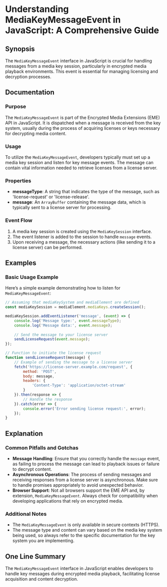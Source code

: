 <!--
Meta Description: # Understanding MediaKeyMessageEvent in JavaScript: A Comprehensive Guide ## Synopsis The `MediaKeyMessageEvent` interface in JavaScript is crucial fo...
Meta Keywords: message, license, media, mediakeymessageevent, key
-->

# Understanding MediaKeyMessageEvent in JavaScript: A Comprehensive Guide

## Synopsis
The `MediaKeyMessageEvent` interface in JavaScript is crucial for handling messages from a media key session, particularly in encrypted media playback environments. This event is essential for managing licensing and decryption processes.

## Documentation
### Purpose
The `MediaKeyMessageEvent` is part of the Encrypted Media Extensions (EME) API in JavaScript. It is dispatched when a message is received from the key system, usually during the process of acquiring licenses or keys necessary for decrypting media content.

### Usage
To utilize the `MediaKeyMessageEvent`, developers typically must set up a media key session and listen for key message events. The message can contain vital information needed to retrieve licenses from a license server.

### Properties
- **messageType**: A string that indicates the type of the message, such as 'license-request' or 'license-release'.
- **message**: An `ArrayBuffer` containing the message data, which is typically sent to a license server for processing.

### Event Flow
1. A media key session is created using the `MediaKeySession` interface.
2. The event listener is added to the session to handle `message` events.
3. Upon receiving a message, the necessary actions (like sending it to a license server) can be performed.

## Examples
### Basic Usage Example
Here’s a simple example demonstrating how to listen for `MediaKeyMessageEvent`:

```javascript
// Assuming that mediaKeySystem and mediaElement are defined
const mediaKeySession = mediaElement.mediaKeys.createSession();

mediaKeySession.addEventListener('message', (event) => {
    console.log('Message type:', event.messageType);
    console.log('Message data:', event.message);
    
    // Send the message to your license server
    sendLicenseRequest(event.message);
});

// Function to initiate the license request
function sendLicenseRequest(message) {
    // Example of sending the message to a license server
    fetch('https://license-server.example.com/request', {
        method: 'POST',
        body: message,
        headers: {
            'Content-Type': 'application/octet-stream'
        }
    }).then(response => {
        // Handle the response
    }).catch(error => {
        console.error('Error sending license request:', error);
    });
}
```

## Explanation
### Common Pitfalls and Gotchas
- **Message Handling**: Ensure that you correctly handle the `message` event, as failing to process the message can lead to playback issues or failure to decrypt content.
- **Asynchronous Operations**: The process of sending messages and receiving responses from a license server is asynchronous. Make sure to handle promises appropriately to avoid unexpected behavior.
- **Browser Support**: Not all browsers support the EME API and, by extension, `MediaKeyMessageEvent`. Always check for compatibility when developing applications that rely on encrypted media.

### Additional Notes
- The `MediaKeyMessageEvent` is only available in secure contexts (HTTPS).
- The message type and content can vary based on the media key system being used, so always refer to the specific documentation for the key system you are implementing.

## One Line Summary
The `MediaKeyMessageEvent` interface in JavaScript enables developers to handle key messages during encrypted media playback, facilitating license acquisition and content decryption.